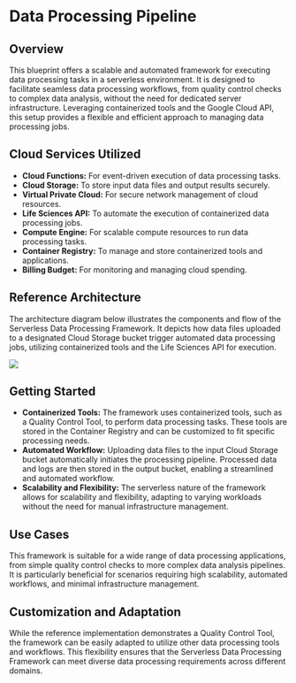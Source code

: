 # Data Processing Pipeline

## Overview

This blueprint offers a scalable and automated framework for executing data processing tasks in a serverless environment. It is designed to facilitate seamless data processing workflows, from quality control checks to complex data analysis, without the need for dedicated server infrastructure. Leveraging containerized tools and the Google Cloud API, this setup provides a flexible and efficient approach to managing data processing jobs.

## Cloud Services Utilized

- **Cloud Functions:** For event-driven execution of data processing tasks.
- **Cloud Storage:** To store input data files and output results securely.
- **Virtual Private Cloud:** For secure network management of cloud resources.
- **Life Sciences API:** To automate the execution of containerized data processing jobs.
- **Compute Engine:** For scalable compute resources to run data processing tasks.
- **Container Registry:** To manage and store containerized tools and applications.
- **Billing Budget:** For monitoring and managing cloud spending.

## Reference Architecture

The architecture diagram below illustrates the components and flow of the Serverless Data Processing Framework. It depicts how data files uploaded to a designated Cloud Storage bucket trigger automated data processing jobs, utilizing containerized tools and the Life Sciences API for execution.

![](./images/architecture.png)

## Getting Started

- **Containerized Tools:** The framework uses containerized tools, such as a Quality Control Tool, to perform data processing tasks. These tools are stored in the Container Registry and can be customized to fit specific processing needs.
- **Automated Workflow:** Uploading data files to the input Cloud Storage bucket automatically initiates the processing pipeline. Processed data and logs are then stored in the output bucket, enabling a streamlined and automated workflow.
- **Scalability and Flexibility:** The serverless nature of the framework allows for scalability and flexibility, adapting to varying workloads without the need for manual infrastructure management.

## Use Cases

This framework is suitable for a wide range of data processing applications, from simple quality control checks to more complex data analysis pipelines. It is particularly beneficial for scenarios requiring high scalability, automated workflows, and minimal infrastructure management.

## Customization and Adaptation

While the reference implementation demonstrates a Quality Control Tool, the framework can be easily adapted to utilize other data processing tools and workflows. This flexibility ensures that the Serverless Data Processing Framework can meet diverse data processing requirements across different domains.

